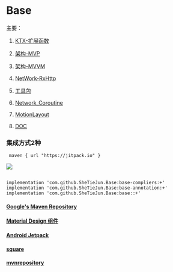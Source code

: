 # Base
主要：
1. [KTX-扩展函数](base/src/main/java/me/shetj/base/ktx)

2. [架构-MVP](base/src/main/java/me/shetj/base/mvp)

3. [架构-MVVM](base/src/main/java/me/shetj/base/mvvm)

4. [NetWork-RxHttp](base/src/main/java/me/shetj/base/network)

5. [工具包](base/src/main/java/me/shetj/base/tools)

6. [Network_Coroutine](base/src/main/java/me/shetj/base/network_coroutine)

7. [MotionLayout](base/src/main/java/me/shetj/base/anim/motion)

8. [DOC](doc)

   
###  集成方式2种

```
 maven { url "https://jitpack.io" }
```
[![](https://jitpack.io/v/SheTieJun/Base.svg)](https://jitpack.io/#SheTieJun/Base)
```

implementation 'com.github.SheTieJun.Base:base-compliers:+'
implementation 'com.github.SheTieJun.Base:base-annotation:+'
implementation 'com.github.SheTieJun.Base:base::+'
```


#### [Google's Maven Repository ]( https://dl.google.com/dl/android/maven2/index.html)

#### [Material Design 组件](https://material.io/develop/android/)

#### [Android Jetpack](https://developer.android.google.cn/jetpack/)

#### [square](https://square.github.io/)

#### [mvnrepository](https://mvnrepository.com/)
